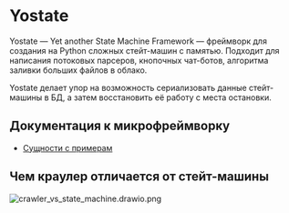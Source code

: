 # Yostate

Yostate — Yet another State Machine Framework — фреймворк для создания на Python сложных стейт-машин с памятью. Подходит для написания потоковых парсеров, кнопочных чат-ботов, алгоритма заливки больших файлов в облако.

Yostate делает упор на возможность сериализовать данные стейт-машины в БД, а затем восстановить её работу с места остановки.

## Документация к микрофреймворку

- [Сущности с примерам](./concepts.yaml)


## Чем краулер отличается от стейт-машины

![crawler_vs_state_machine.drawio.png](https://gitlab.dvmn.org/dvmn-open-source-dev-tools/yostate/-/raw/main/crawler_vs_state_machine.drawio.png)
